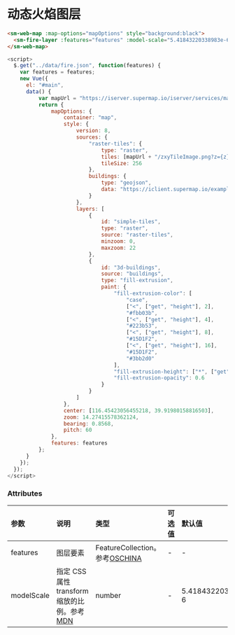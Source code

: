 # 动态火焰图层

<sm-iframe src="https://iclient.supermap.io/examples/component/components_fire_layer_vue.html"></sm-iframe>

```html
<sm-web-map :map-options="mapOptions" style="background:black">
  <sm-fire-layer :features="features" :model-scale="5.41843220338983e-6"></sm-fire-layer>
</sm-web-map>
```

```js
<script>
  $.get("../data/fire.json", function(features) {
    var features = features;
    new Vue({
      el: "#main",
      data() {
          var mapUrl = "https://iserver.supermap.io/iserver/services/map-china400/rest/maps/ChinaDark";
          return {
              mapOptions: {
                  container: "map",
                  style: {
                      version: 8,
                      sources: {
                          "raster-tiles": {
                              type: "raster",
                              tiles: [mapUrl + "/zxyTileImage.png?z={z}&x={x}&y={y}"],
                              tileSize: 256
                          },
                          buildings: {
                              type: "geojson",
                              data: "https://iclient.supermap.io/examples/data/buildings.json"
                          }
                      },
                      layers: [
                          {
                              id: "simple-tiles",
                              type: "raster",
                              source: "raster-tiles",
                              minzoom: 0,
                              maxzoom: 22
                          },
                          {
                              id: "3d-buildings",
                              source: "buildings",
                              type: "fill-extrusion",
                              paint: {
                                  "fill-extrusion-color": [
                                      "case",
                                      ["<", ["get", "height"], 2],
                                      "#fbb03b",
                                      ["<", ["get", "height"], 4],
                                      "#223b53",
                                      ["<", ["get", "height"], 8],
                                      "#15D1F2",
                                      ["<", ["get", "height"], 16],
                                      "#15D1F2",
                                      "#3bb2d0"
                                  ],
                                  "fill-extrusion-height": ["*", ["get", "height"], 5],
                                  "fill-extrusion-opacity": 0.6
                              }
                          }
                      ]
                  },
                  center: [116.45423056455218, 39.91980158816503],
                  zoom: 14.27415578362124,
                  bearing: 0.8568,
                  pitch: 60
              },
              features: features
          };
      }
    });
  });
</script>
```

### Attributes

| 参数       | 说明                                                                                                   | 类型                                                       | 可选值 | 默认值              |
| :--------- | :----------------------------------------------------------------------------------------------------- | :--------------------------------------------------------- | :----- | :------------------ |
| features   | 图层要素                                                                                               | FeatureCollection。参考[OSCHINA](https://www.oschina.net/translate/geojson-spec?cmp) | -      | -                   |
| modelScale | 指定 CSS 属性 transform 缩放的比例。参考 [MDN](https://developer.mozilla.org/zh-CN/docs/Web/CSS/scale) | number                                                     | -      | 5.41843220338983e-6 |
